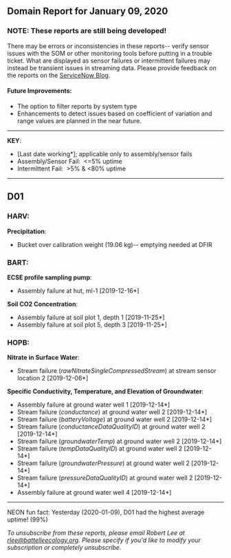 ## Domain Report for January 09, 2020


### NOTE: These reports are still being developed!
There may be errors or inconsistencies in these reports-- verify sensor issues with the SOM or other monitoring tools before putting in a trouble ticket. What are displayed as sensor failures or intermittent failures may instead be transient issues in streaming data.
Please provide feedback on the reports on the [ServiceNow Blog](https://neon.service-now.com/community?id=community_blog&sys_id=9b4fbe8adbed734017ecf9041d9619be).

#### Future Improvements: 
 - The option to filter reports by system type 
 - Enhancements to detect issues based on coefficient of variation and range values are planned in the near future.

***

**KEY**:

 - [Last date working*]; applicable only to assembly/sensor fails
 - Assembly/Sensor Fail:&nbsp;&nbsp;<=5% uptime
 - Intermittent Fail:&nbsp;&nbsp;>5% & <80% uptime

***
## D01

### HARV:

**Precipitation**:
 - Bucket over calibration weight (19.06 kg)-- emptying needed at DFIR

### BART:

**ECSE profile sampling pump**:
 - Assembly failure at hut, ml-1 [2019-12-16*]

**Soil CO2 Concentration**:
 - Assembly failure at soil plot 1, depth 1 [2019-11-25*]
 - Assembly failure at soil plot 5, depth 3 [2019-11-25*]

### HOPB:

**Nitrate in Surface Water**:
 - Stream failure (_rawNitrateSingleCompressedStream_) at stream sensor location 2 [2019-12-06*]

**Specific Conductivity, Temperature, and Elevation of Groundwater**:
 - Assembly failure at ground water well 1 [2019-12-14*]
 - Stream failure (_conductance_) at ground water well 2 [2019-12-14*]
 - Stream failure (_batteryVoltage_) at ground water well 2 [2019-12-14*]
 - Stream failure (_conductanceDataQualityID_) at ground water well 2 [2019-12-14*]
 - Stream failure (_groundwaterTemp_) at ground water well 2 [2019-12-14*]
 - Stream failure (_tempDataQualityID_) at ground water well 2 [2019-12-14*]
 - Stream failure (_groundwaterPressure_) at ground water well 2 [2019-12-14*]
 - Stream failure (_pressureDataQualityID_) at ground water well 2 [2019-12-14*]
 - Assembly failure at ground water well 4 [2019-12-14*]

***
NEON fun fact: Yesterday (2020-01-09), D01 had the highest average uptime! (99%)

_To unsubscribe from these reports, please email Robert Lee at rlee@battelleecology.org. Please specify if you'd like to modify your subscription or completely unsubscribe._
